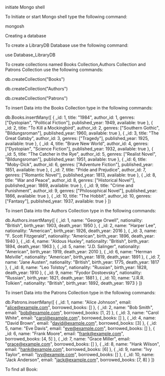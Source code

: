 initiate Mongo shell

To Initiate or start Mongo shell type the following command:

mongosh

Creating a database

To create a LibraryDB Database  use the following command:

use Database_LibraryDB

To create collections named Books Collection,Authors Collection and Patrons Collection use the following commands:

db.createCollection("Books")

db.createCollection("Authors")

db.createCollection("Patrons")

To insert Data into the Books Collection type in the following commands:

db.Books.insertMany([ { _id: 1, title: "1984", author_id: 1, genres: ["Dystopian", "Political Fiction"], published_year: 1949, available: true }, { _id: 2, title: "To Kill a Mockingbird", author_id: 2, genres: ["Southern Gothic", "Bildungsroman"], published_year: 1960, available: true }, { _id: 3, title: "The Great Gatsby", author_id: 3, genres: ["Tragedy"], published_year: 1925, available: true }, { _id: 4, title: "Brave New World", author_id: 4, genres: ["Dystopian", "Science Fiction"], published_year: 1932, available: true }, { _id: 5, title: "The Catcher in the Rye", author_id: 5, genres: ["Realist Novel", "Bildungsroman"], published_year: 1951, available: true }, { _id: 6, title: "Moby-Dick", author_id: 6, genres: ["Adventure Fiction"], published_year: 1851, available: true }, { _id: 7, title: "Pride and Prejudice", author_id: 7, genres: ["Romantic Novel"], published_year: 1813, available: true }, { _id: 8, title: "War and Peace", author_id: 8, genres: ["Historical Novel"], published_year: 1869, available: true }, { _id: 9, title: "Crime and Punishment", author_id: 9, genres: ["Philosophical Novel"], published_year: 1866, available: true }, { _id: 10, title: "The Hobbit", author_id: 10, genres: ["Fantasy"], published_year: 1937, available: true } ])

To insert Data into the Authors Collection type in the following commands:

db.Authors.insertMany([ { _id: 1, name: "George Orwell", nationality: "British", birth_year: 1903, death_year: 1950 }, { _id: 2, name: "Harper Lee", nationality: "American", birth_year: 1926, death_year: 2016 }, { _id: 3, name: "F. Scott Fitzgerald", nationality: "American", birth_year: 1896, death_year: 1940 }, { _id: 4, name: "Aldous Huxley", nationality: "British", birth_year: 1894, death_year: 1963 }, { _id: 5, name: "J.D. Salinger", nationality: "American", birth_year: 1919, death_year: 2010 }, { _id: 6, name: "Herman Melville", nationality: "American", birth_year: 1819, death_year: 1891 }, { _id: 7, name: "Jane Austen", nationality: "British", birth_year: 1775, death_year: 1817 }, { _id: 8, name: "Leo Tolstoy", nationality: "Russian", birth_year: 1828, death_year: 1910 }, { _id: 9, name: "Fyodor Dostoevsky", nationality: "Russian", birth_year: 1821, death_year: 1881 }, { _id: 10, name: "J.R.R. Tolkien", nationality: "British", birth_year: 1892, death_year: 1973 } ])

To  insert Data into the Patrons Collection type in the following commands:

db.Patrons.insertMany([ { _id: 1, name: "Alice Johnson", email: "alice@example.com", borrowed_books: [] }, { _id: 2, name: "Bob Smith", email: "bob@example.com", borrowed_books: [1, 2] }, { _id: 3, name: "Carol White", email: "carol@example.com", borrowed_books: [] }, { _id: 4, name: "David Brown", email: "david@example.com", borrowed_books: [3] }, { _id: 5, name: "Eve Davis", email: "eve@example.com", borrowed_books: [] }, { _id: 6, name: "Frank Moore", email: "frank@example.com", borrowed_books: [4, 5] }, { _id: 7, name: "Grace Miller", email: "grace@example.com", borrowed_books: [] }, { _id: 8, name: "Hank Wilson", email: "hank@example.com", borrowed_books: [6] }, { _id: 9, name: "Ivy Taylor", email: "ivy@example.com", borrowed_books: [] }, { _id: 10, name: "Jack Anderson", email: "jack@example.com", borrowed_books: [7, 8] } ])


To find all Book: